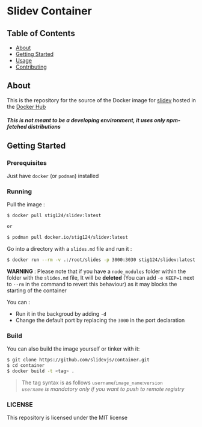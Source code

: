 # Slidev Container

## Table of Contents

- [About](#about)
- [Getting Started](#getting_started)
- [Usage](#usage)
- [Contributing](../CONTRIBUTING.md)

## About <a name = "about"></a>

This is the repository for the source of the Docker image for [slidev](https://github.com/slidevjs/slidev) hosted in the [Docker Hub](https://hub.docker.com/r/stig124/slidev)

##### *This is not meant to be a developing environment, it uses only npm-fetched distributions*


## Getting Started <a name = "getting_started"></a>

### Prerequisites

Just have `docker` (or `podman`) installed

### Running

Pull the image :

```bash
$ docker pull stig124/slidev:latest

or

$ podman pull docker.io/stig124/slidev:latest
```

Go into a directory with a `slides.md` file and run it :

```bash
$ docker run --rm -v .:/root/slides -p 3000:3030 stig124/slidev:latest
```

**WARNING** : Please note that if you have a `node_modules` folder within the folder with the `slides.md` file, It will be **deleted** (You can add `-e KEEP=1` next to `--rm` in the command to revert this behaviour) as it may blocks the starting of the container


You can :

- Run it in the backgroud by adding `-d`
- Change the default port by replacing the `3000` in the port declaration

### Build

You can also build the image yourself or tinker with it:

```bash
$ git clone https://github.com/slidevjs/container.git
$ cd container
$ docker build -t <tag> .
```

> The tag syntax is as follows `username`/`image_name`:`version`  
> *`username` is mandatory only if you want to push to remote registry*

### LICENSE

This repository is licensed under the MIT license
